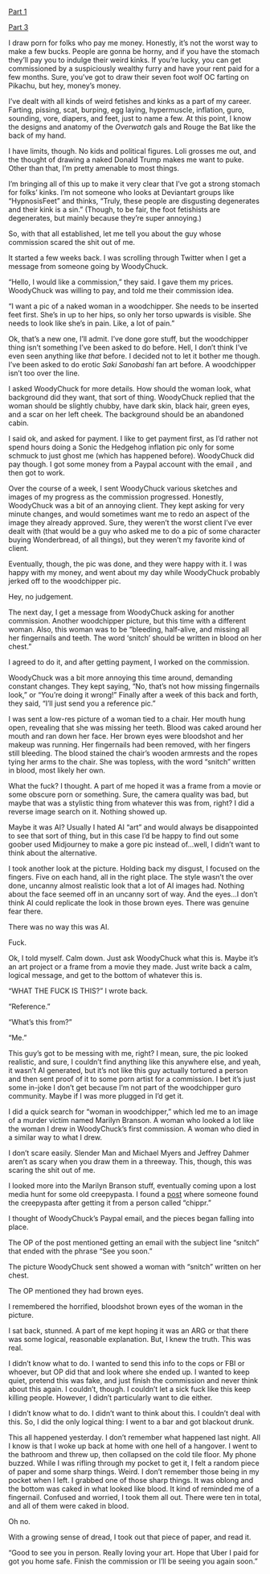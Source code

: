 [Part 1](https://www.reddit.com/r/nosleep/comments/17wz2zu/i_found_an_old_creepypasta/)

[Part 3](https://www.reddit.com/r/creepypasta/comments/188hrd3/i_did_it_for_marilyn/)

I draw porn for folks who pay me money. Honestly, it’s not the worst way to make a few bucks. People are gonna be horny, and if you have the stomach they’ll pay you to indulge their weird kinks. If you’re lucky, you can get commissioned by a suspiciously wealthy furry and have your rent paid for a few months. Sure, you’ve got to draw their seven foot wolf OC farting on Pikachu, but hey, money’s money.

I’ve dealt with all kinds of weird fetishes and kinks as a part of my career. Farting, pissing, scat, burping, egg laying, hypermuscle, inflation, guro, sounding, vore, diapers, and feet, just to name a few. At this point, I know the designs and anatomy of the *Overwatch* gals and Rouge the Bat like the back of my hand.

I have limits, though. No kids and political figures. Loli grosses me out, and the thought of drawing a naked Donald Trump makes me want to puke. Other than that, I’m pretty amenable to most things.

I’m bringing all of this up to make it very clear that I’ve got a strong stomach for folks’ kinks. I’m not someone who looks at Deviantart groups like “HypnosisFeet” and thinks, “Truly, these people are disgusting degenerates and their kink is a sin.” (Though, to be fair, the foot fetishists are degenerates, but mainly because they’re super annoying.)

So, with that all established, let me tell you about the guy whose commission scared the shit out of me.

It started a few weeks back. I was scrolling through Twitter when I get a message from someone going by WoodyChuck.

“Hello, I would like a commission,” they said. I gave them my prices. WoodyChuck was willing to pay, and told me their commission idea.

“I want a pic of a naked woman in a woodchipper. She needs to be inserted feet first. She’s in up to her hips, so only her torso upwards is visible. She needs to look like she’s in pain. Like, a lot of pain.”

Ok, that’s a new one, I’ll admit. I’ve done gore stuff, but the woodchipper thing isn’t something I’ve been asked to do before. Hell, I don’t think I’ve even seen anything like *that* before. I decided not to let it bother me though. I’ve been asked to do erotic *Saki Sanobashi* fan art before. A woodchipper isn’t too over the line.

I asked WoodyChuck for more details. How should the woman look, what background did they want, that sort of thing. WoodyChuck replied that the woman should be slightly chubby, have dark skin, black hair, green eyes, and a scar on her left cheek. The background should be an abandoned cabin.

I said ok, and asked for payment. I like to get payment first, as I’d rather not spend hours doing a Sonic the Hedgehog inflation pic only for some schmuck to just ghost me (which has happened before). WoodyChuck did pay though. I got some money from a Paypal account with the email , and then got to work.

Over the course of a week, I sent WoodyChuck various sketches and images of my progress as the commission progressed. Honestly, WoodyChuck was a bit of an annoying client. They kept asking for very minute changes, and would sometimes want me to redo an aspect of the image they already approved. Sure, they weren’t the worst client I’ve ever dealt with (that would be a guy who asked me to do a pic of some character buying Wonderbread, of all things), but they weren’t my favorite kind of client.

Eventually, though, the pic was done, and they were happy with it. I was happy with my money, and went about my day while WoodyChuck probably jerked off to the woodchipper pic.

Hey, no judgement.

The next day, I get a message from WoodyChuck asking for another commission. Another woodchipper picture, but this time with a different woman. Also, this woman was to be “bleeding, half-alive, and missing all her fingernails and teeth. The word ‘snitch’ should be written in blood on her chest.”

I agreed to do it, and after getting payment, I worked on the commission.

WoodyChuck was a bit more annoying this time around, demanding constant changes. They kept saying, “No, that’s not how missing fingernails look,” or “You’re doing it wrong!” Finally after a week of this back and forth, they said, “I’ll just send you a reference pic.”

I was sent a low-res picture of a woman tied to a chair. Her mouth hung open, revealing that she was missing her teeth. Blood was caked around her mouth and ran down her face. Her brown eyes were bloodshot and her makeup was running. Her fingernails had been removed, with her fingers still bleeding. The blood stained the chair’s wooden armrests and the ropes tying her arms to the chair. She was topless, with the word “snitch” written in blood, most likely her own.

What the fuck? I thought. A part of me hoped it was a frame from a movie or some obscure porn or something. Sure, the camera quality was bad, but maybe that was a stylistic thing from whatever this was from, right? I did a reverse image search on it. Nothing showed up.

Maybe it was AI? Usually I hated AI “art” and would always be disappointed to see that sort of thing, but in this case I’d be happy to find out some goober used Midjourney to make a gore pic instead of…well, I didn’t want to think about the alternative.

I took another look at the picture. Holding back my disgust, I focused on the fingers. Five on each hand, all in the right place. The style wasn’t the over done, uncanny almost realistic look that a lot of AI images had. Nothing about the face seemed off in an uncanny sort of way. And the eyes…I don’t think AI could replicate the look in those brown eyes. There was genuine fear there.

There was no way this was AI.

Fuck.

Ok, I told myself. Calm down. Just ask WoodyChuck what this is. Maybe it’s an art project or a frame from a movie they made. Just write back a calm, logical message, and get to the bottom of whatever this is.

“WHAT THE FUCK IS THIS?” I wrote back.

“Reference.”

“What’s this from?”

“Me.”

This guy’s got to be messing with me, right? I mean, sure, the pic looked realistic, and sure, I couldn’t find anything like this anywhere else, and yeah, it wasn’t AI generated, but it’s not like this guy actually tortured a person and then sent proof of it to some porn artist for a commission. I bet it’s just some in-joke I don’t get because I’m not part of the woodchipper guro community. Maybe if I was more plugged in I’d get it.

I did a quick search for “woman in woodchipper,” which led me to an image of a murder victim named Marilyn Branson. A woman who looked a lot like the woman I drew in WoodyChuck’s first commission. A woman who died in a similar way to what I drew.

I don’t scare easily. Slender Man and Michael Myers and Jeffrey Dahmer aren’t as scary when you draw them in a threeway. This, though, this was scaring the shit out of me.

I looked more into the Marilyn Branson stuff, eventually coming upon a lost media hunt for some old creepypasta. I found a [post](https://www.reddit.com/r/nosleep/comments/17wz2zu/i_found_an_old_creepypasta/) where someone found the creepypasta after getting it from a person called “chippr.”

I thought of WoodyChuck’s Paypal email, and the pieces began falling into place.

The OP of the post mentioned getting an email with the subject line “snitch” that ended with the phrase “See you soon.”

The picture WoodyChuck sent showed a woman with “snitch” written on her chest.

The OP mentioned they had brown eyes.

I remembered the horrified, bloodshot brown eyes of the woman in the picture.

I sat back, stunned. A part of me kept hoping it was an ARG or that there was some logical, reasonable explanation. But, I knew the truth. This was real.

I didn’t know what to do. I wanted to send this info to the cops or FBI or whoever, but OP did that and look where she ended up. I wanted to keep quiet, pretend this was fake, and just finish the commission and never think about this again. I couldn’t, though. I couldn’t let a sick fuck like this keep killing people. However, I didn’t particularly want to die either.

I didn’t know what to do. I didn’t want to think about this. I couldn’t deal with this. So, I did the only logical thing: I went to a bar and got blackout drunk.

This all happened yesterday. I don’t remember what happened last night. All I know is that I woke up back at home with one hell of a hangover. I went to the bathroom and threw up, then collapsed on the cold tile floor. My phone buzzed. While I was rifling through my pocket to get it, I felt a random piece of paper and some sharp things. Weird. I don’t remember those being in my pocket when I left. I grabbed one of those sharp things. It was oblong and the bottom was caked in what looked like blood. It kind of reminded me of a fingernail. Confused and worried, I took them all out. There were ten in total, and all of them were caked in blood.

Oh no.

With a growing sense of dread, I took out that piece of paper, and read it.

“Good to see you in person. Really loving your art. Hope that Uber I paid for got you home safe. Finish the commission or I’ll be seeing you again soon.”